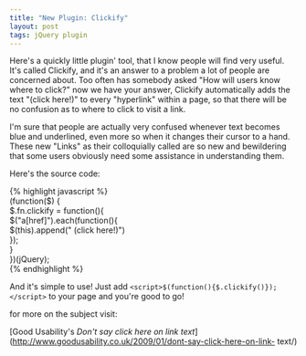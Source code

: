 ```yaml
---
title: "New Plugin: Clickify"
layout: post
tags: jQuery plugin
---
```


Here's a quickly little plugin' tool, that I know people will find very useful. It's called Clickify, and it's an answer to a problem a lot of people are concerned about. Too often has somebody asked "How will users know where to click?" now we have your answer, Clickify automatically adds the text "(click here!)" to every "hyperlink" within a page, so that there will be no confusion as to where to click to visit a link.  

I'm sure that people are actually very confused whenever text becomes blue and
underlined, even more so when it changes their cursor to a hand. These new
"Links" as their colloquially called are so new and bewildering that some
users obviously need some assistance in understanding them.


Here's the source code:


{% highlight javascript %}    
    (function($) {  
    $.fn.clickify = function(){  
     $("a[href]").each(function(){  
      $(this).append(" (click here!)")   
     });  
    }  
    })(jQuery);  
{% endhighlight %}    


And it's simple to use! Just add `<script>$(function(){$.clickify()});</script>`
to your page and you're good to go!


for more on the subject visit:

[Good Usability's _Don't say click here on link text_](http://www.goodusability.co.uk/2009/01/dont-say-click-here-on-link-
text/)
